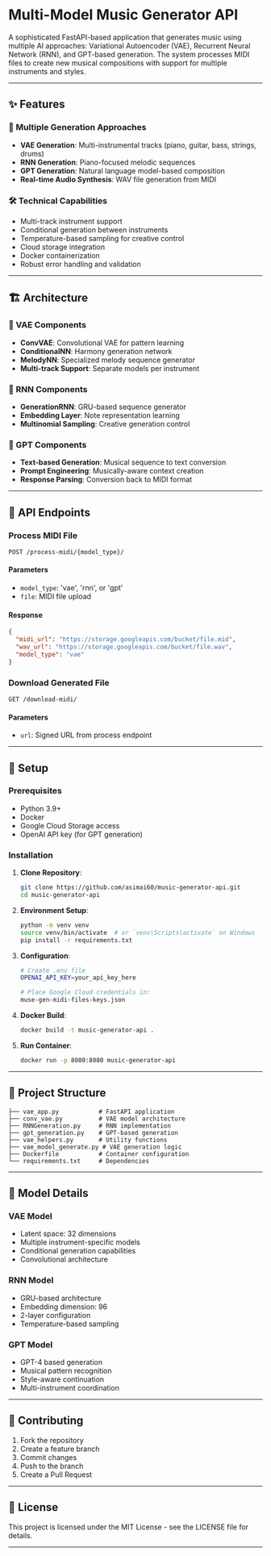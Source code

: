 # Multi-Model Music Generator API

A sophisticated FastAPI-based application that generates music using multiple AI approaches: Variational Autoencoder (VAE), Recurrent Neural Network (RNN), and GPT-based generation. The system processes MIDI files to create new musical compositions with support for multiple instruments and styles.

---

## ✨ Features

### 🎵 Multiple Generation Approaches
- **VAE Generation**: Multi-instrumental tracks (piano, guitar, bass, strings, drums)
- **RNN Generation**: Piano-focused melodic sequences
- **GPT Generation**: Natural language model-based composition
- **Real-time Audio Synthesis**: WAV file generation from MIDI

### 🛠️ Technical Capabilities
- Multi-track instrument support
- Conditional generation between instruments
- Temperature-based sampling for creative control
- Cloud storage integration
- Docker containerization
- Robust error handling and validation

---

## 🏗️ Architecture

### 🧠 VAE Components
- **ConvVAE**: Convolutional VAE for pattern learning
- **ConditionalNN**: Harmony generation network
- **MelodyNN**: Specialized melody sequence generator
- **Multi-track Support**: Separate models per instrument

### 🔄 RNN Components
- **GenerationRNN**: GRU-based sequence generator
- **Embedding Layer**: Note representation learning
- **Multinomial Sampling**: Creative generation control

### 🤖 GPT Components
- **Text-based Generation**: Musical sequence to text conversion
- **Prompt Engineering**: Musically-aware context creation
- **Response Parsing**: Conversion back to MIDI format

---

## 🚀 API Endpoints

### Process MIDI File
```http
POST /process-midi/{model_type}/
```
#### Parameters
- `model_type`: 'vae', 'rnn', or 'gpt'
- `file`: MIDI file upload

#### Response
```json
{
  "midi_url": "https://storage.googleapis.com/bucket/file.mid",
  "wav_url": "https://storage.googleapis.com/bucket/file.wav",
  "model_type": "vae"
}
```

### Download Generated File
```http
GET /download-midi/
```
#### Parameters
- `url`: Signed URL from process endpoint

---

## 🔧 Setup

### Prerequisites
- Python 3.9+
- Docker
- Google Cloud Storage access
- OpenAI API key (for GPT generation)

### Installation

1. **Clone Repository**:
   ```bash
   git clone https://github.com/asimai60/music-generator-api.git
   cd music-generator-api
   ```

2. **Environment Setup**:
   ```bash
   python -m venv venv
   source venv/bin/activate  # or `venv\Scripts\activate` on Windows
   pip install -r requirements.txt
   ```

3. **Configuration**:
   ```bash
   # Create .env file
   OPENAI_API_KEY=your_api_key_here
   
   # Place Google Cloud credentials in:
   muse-gen-midi-files-keys.json
   ```

4. **Docker Build**:
   ```bash
   docker build -t music-generator-api .
   ```

5. **Run Container**:
   ```bash
   docker run -p 8080:8080 music-generator-api
   ```

---

## 📁 Project Structure

```
├── vae_app.py           # FastAPI application
├── conv_vae.py          # VAE model architecture
├── RNNGeneration.py     # RNN implementation
├── gpt_generation.py    # GPT-based generation
├── vae_helpers.py       # Utility functions
├── vae_model_generate.py # VAE generation logic
├── Dockerfile           # Container configuration
└── requirements.txt     # Dependencies
```

---

## 🤖 Model Details

### VAE Model
- Latent space: 32 dimensions
- Multiple instrument-specific models
- Conditional generation capabilities
- Convolutional architecture

### RNN Model
- GRU-based architecture
- Embedding dimension: 96
- 2-layer configuration
- Temperature-based sampling

### GPT Model
- GPT-4 based generation
- Musical pattern recognition
- Style-aware continuation
- Multi-instrument coordination

---

## 🤝 Contributing

1. Fork the repository
2. Create a feature branch
3. Commit changes
4. Push to the branch
5. Create a Pull Request

---

## 📄 License

This project is licensed under the MIT License - see the LICENSE file for details.

---
